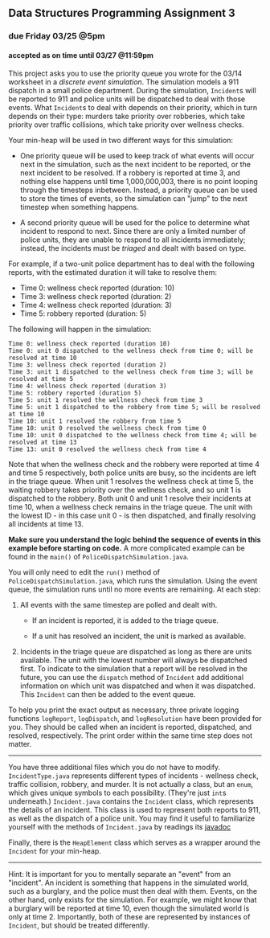 ## Data Structures Programming Assignment 3 
### due Friday 03/25 @5pm
#### accepted as on time until 03/27 @11:59pm

This project asks you to use the priority queue you wrote for the 03/14 worksheet in a *discrete event simulation*. The simulation models a 911 dispatch in a small police department. During the simulation, `Incident`s will be reported to 911 and police units will be dispatched to deal with those events. What `Incident`s to deal with depends on their priority, which in turn depends on their type: murders take priority over robberies, which take priority over traffic collisions, which take priority over wellness checks.

Your min-heap will be used in two different ways for this simulation:

* One priority queue will be used to keep track of what events will occur next in the simulation, such as the next incident to be reported, or the next incident to be resolved. If a robbery is reported at time 3, and nothing else happens until time 1,000,000,003, there is no point looping through the timesteps inbetween. Instead, a priority queue can be used to store the times of events, so the simulation can "jump" to the next timestep when something happens.

* A second priority queue will be used for the police to determine what incident to respond to next. Since there are only a limited number of police units, they are unable to respond to all incidents immediately; instead, the incidents must be *triaged* and dealt with based on type.

For example, if a two-unit police department has to deal with the following reports, with the estimated duration it will take to resolve them:

* Time 0: wellness check reported (duration: 10)
* Time 3: wellness check reported (duration: 2)
* Time 4: wellness check reported (duration: 3)
* Time 5: robbery reported (duration: 5)

The following will happen in the simulation:

```
Time 0: wellness check reported (duration 10)
Time 0: unit 0 dispatched to the wellness check from time 0; will be resolved at time 10
Time 3: wellness check reported (duration 2)
Time 3: unit 1 dispatched to the wellness check from time 3; will be resolved at time 5
Time 4: wellness check reported (duration 3)
Time 5: robbery reported (duration 5)
Time 5: unit 1 resolved the wellness check from time 3
Time 5: unit 1 dispatched to the robbery from time 5; will be resolved at time 10
Time 10: unit 1 resolved the robbery from time 5
Time 10: unit 0 resolved the wellness check from time 0
Time 10: unit 0 dispatched to the wellness check from time 4; will be resolved at time 13
Time 13: unit 0 resolved the wellness check from time 4
```

Note that when the wellness check and the robbery were reported at time 4 and time 5 respectively, both police units are busy, so the incidents are left in the triage queue. When unit 1 resolves the wellness check at time 5, the waiting robbery takes priority over the wellness check, and so unit 1 is dispatched to the robbery. Both unit 0 and unit 1 resolve their incidents at time 10, when a wellness check remains in the triage queue. The unit with the lowest ID - in this case unit 0 - is then dispatched, and finally resolving all incidents at time 13.

__Make sure you understand the logic behind the sequence of events in this example before starting on code.__ A more complicated example can be found in the `main()` of `PoliceDispatchSimulation.java`.

<div style="page-break-after:always;"></div>

You will only need to edit the `run()` method of `PoliceDispatchSimulation.java`, which runs the simulation. Using the event queue, the simulation runs until no more events are remaining. At each step:

1. All events with the same timestep are polled and dealt with.
    
    * If an incident is reported, it is added to the triage queue.

    * If a unit has resolved an incident, the unit is marked as available.

2. Incidents in the triage queue are dispatched as long as there are units available. The unit with the lowest number will always be dispatched first. To indicate to the simulation that a report will be resolved in the future, you can use the `dispatch` method of `Incident` add additional information on which unit was dispatched and when it was dispatched. This `Incident` can then be added to the event queue.

To help you print the exact output as necessary, three private logging functions `logReport`,  `logDispatch`, and `logResolution` have been provided for you. They should be called when an incident is reported, dispatched, and resolved, respectively. The print order within the same time step does not matter.

-----

You have three additional files which you do not have to modify. `IncidentType.java` represents different types of incidents - wellness check, traffic collision, robbery, and murder. It is not actually a class, but an `enum`, which gives unique symbols to each possibility. (They're just `int`s underneath.) `Incident.java` contains the `Incident` class, which represents the details of an incident. This class is used to represent both reports to 911, as well as the dispatch of a police unit. You may find it useful to familiarize yourself with the methods of `Incident.java` by readings its [javadoc](/javadoc)

Finally, there is the `HeapElement` class which serves as a wrapper around the `Incident` for your min-heap.

-----

Hint: It is important for you to mentally separate an "event" from an "incident". An incident is something that happens in the simulated world, such as a burglary, and the police must then deal with them. Events, on the other hand, only exists for the simulation. For example, we might know that a burglary will be reported at time 10, even though the simulated world is only at time 2. Importantly, both of these are represented by instances of `Incident`, but should be treated differently.
